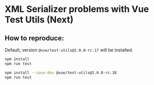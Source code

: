 # XML Serializer problems with Vue Test Utils (Next)


## How to reproduce:

Default, version `@vue/test-utils@2.0.0-rc.17` will be installed.

```bash
npm install
npm run test

npm install --save-dev @vue/test-utils@2.0.0-rc.18
npm run test
```
